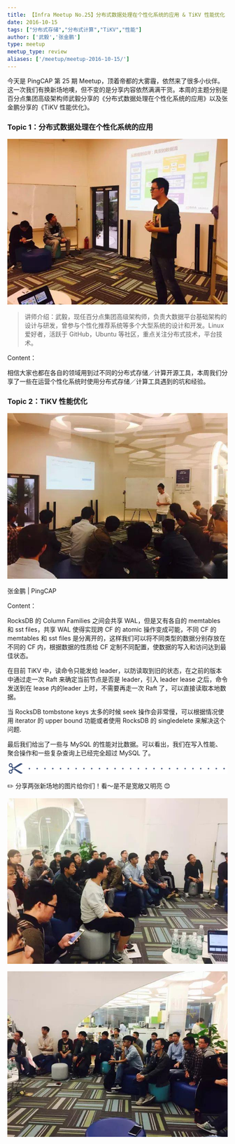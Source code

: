 ```yaml
---
title: 【Infra Meetup No.25】分布式数据处理在个性化系统的应用 & TiKV 性能优化
date: 2016-10-15
tags: ["分布式存储","分布式计算","TiKV","性能"]
author: ['武毅','张金鹏']
type: meetup
meetup_type: review
aliases: ['/meetup/meetup-2016-10-15/']
---
```



今天是 PingCAP 第 25 期 Meetup，顶着帝都的大雾霾，依然来了很多小伙伴。这一次我们有换新场地噢，但不变的是分享内容依然满满干货。本周的主题分别是百分点集团高级架构师武毅分享的《分布式数据处理在个性化系统的应用》以及张金鹏分享的《TiKV 性能优化》。

### Topic 1：分布式数据处理在个性化系统的应用

![武毅 | 百分点集团高级架构师](media/meetup-25-20161015/1.jpeg)

>讲师介绍：武毅，现任百分点集团高级架构师，负责大数据平台基础架构的设计与研发，曾参与个性化推荐系统等多个大型系统的设计和开发。Linux 爱好者，活跃于 GitHub，Ubuntu 等社区，重点关注分布式技术，平台技术。

Content：

相信大家也都在各自的领域用到过不同的分布式存储／计算开源工具，本周我们分享了一些在运营个性化系统时使用分布式存储／计算工具遇到的坑和经验。

### Topic 2：TiKV 性能优化

![张金鹏 | PingCAP](media/meetup-25-20161015/2.jpeg)

<div class="caption-center">张金鹏 | PingCAP</div>

Content：

RocksDB 的 Column Families 之间会共享 WAL，但是又有各自的 memtables 和 sst files，共享 WAL 使得实现跨 CF 的 atomic 操作变成可能，不同 CF 的 memtables 和 sst files 是分离开的，这样我们可以将不同类型的数据分别存放在不同的 CF 内，根据数据的性质给 CF 定制不同配置，使数据的写入和访问达到最佳状态。

在目前 TiKV 中，读命令只能发给 leader，以防读取到旧的状态，在之前的版本中通过走一次 Raft 来确定当前节点是否是 leader，引入 leader lease 之后，命令发送到在 lease 内的leader 上时，不需要再走一次 Raft 了，可以直接读取本地数据。

当 RocksDB tombstone keys 太多的时候 seek 操作会非常慢，可以根据情况使用 iterator 的 upper bound 功能或者使用 RocksDB 的 singledelete 来解决这个问题.

最后我们给出了一些与 MySQL 的性能对比数据。可以看出，我们在写入性能、聚合操作和一些复杂查询上已经完全超过 MySQL 了。

![分割线](media/meetup-25-20161015/3.png)

✏️ 分享两张新场地的图片给你们！看～是不是宽敞又明亮 😊

![现场图片](media/meetup-25-20161015/4.jpeg)

![现场图片](media/meetup-25-20161015/5.jpeg)

